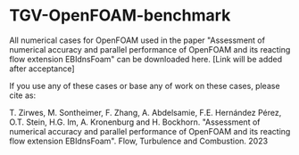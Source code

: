 # TGV-OpenFOAM-benchmark

All numerical cases for OpenFOAM used in the paper "Assessment of numerical accuracy and parallel performance of OpenFOAM and its reacting flow extension EBIdnsFoam" can be downloaded here.
[Link will be added after acceptance]

If you use any of these cases or base any of work on these cases, please cite as:

T. Zirwes, M. Sontheimer, F. Zhang, A. Abdelsamie, F.E. Hernández Pérez, O.T. Stein, H.G. Im, A. Kronenburg and H. Bockhorn. "Assessment of numerical accuracy and parallel performance of OpenFOAM and its reacting flow extension EBIdnsFoam". Flow, Turbulence and Combustion. 2023
